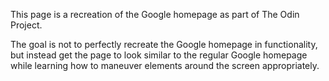 This page is a recreation of the Google homepage as part of The Odin Project.

The goal is not to perfectly recreate the Google homepage in functionality, but instead get the page to look similar to the regular Google homepage while learning how to maneuver elements around the screen appropriately.